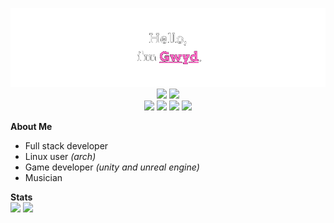 <p align="center">
  <img src="https://raw.githubusercontent.com/Gwyd0/Gwyd0/main/msg.png">
  <br>
  <img src="https://img.shields.io/badge/Python-222222?style=for-the-badge&logo=python">
  <img src="https://img.shields.io/badge/Sass-222222?style=for-the-badge&logo=sass">
  <br>
  <img src="https://img.shields.io/badge/html-222222?style=for-the-badge&logo=html5">
  <img src="https://img.shields.io/badge/Java-222222?style=for-the-badge">
    <img src="https://img.shields.io/badge/PHP-222222?style=for-the-badge&logo=php">
  <img src="https://img.shields.io/badge/Javascript-222222?style=for-the-badge&logo=javascript">
</p>
<strong>About Me</strong><br>
<ul>
  <li> Full stack developer  </li>
  <li> Linux user <em>(arch)</em> </li>
  <li> Game developer <em>(unity and unreal engine)</em>  </li>
  <li> Musician </li>
</ul>
<strong>Stats</strong><br>

<img src="http://github-readme-streak-stats.herokuapp.com?user=gwyd0&theme=highcontrast&hide_border=true&date_format=j%20M%5B%20Y%5D&ring=7C1897&fire=C913DD&currStreakLabel=BF12D2">

<img src="https://github-readme-stats.vercel.app/api?username=gwyd0&bg_color=000000&hide_border=true&text_color=ffffff&title_color=BF12D2">
